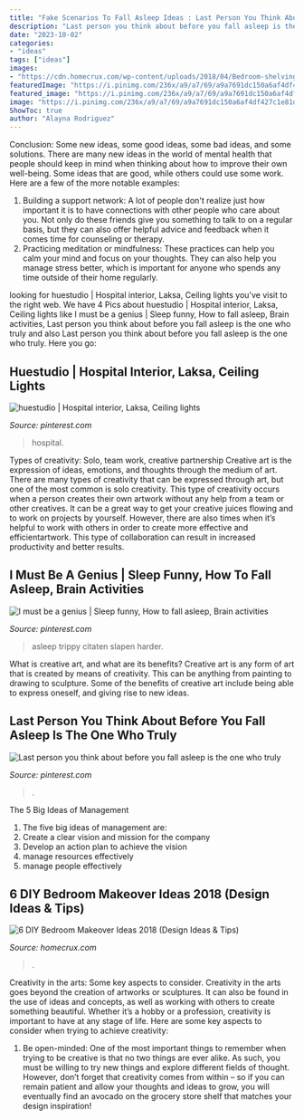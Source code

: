 ```yaml
---
title: "Fake Scenarios To Fall Asleep Ideas : Last Person You Think About Before You Fall Asleep Is The One Who Truly"
description: "Last person you think about before you fall asleep is the one who truly"
date: "2023-10-02"
categories:
- "ideas"
tags: ["ideas"]
images:
- "https://cdn.homecrux.com/wp-content/uploads/2018/04/Bedroom-shelving-ideas.jpg"
featuredImage: "https://i.pinimg.com/236x/a9/a7/69/a9a7691dc150a6af4df427c1e81db80e.jpg?nii=t"
featured_image: "https://i.pinimg.com/236x/a9/a7/69/a9a7691dc150a6af4df427c1e81db80e.jpg?nii=t"
image: "https://i.pinimg.com/236x/a9/a7/69/a9a7691dc150a6af4df427c1e81db80e.jpg?nii=t"
ShowToc: true
author: "Alayna Rodriguez"
---
```



Conclusion: Some new ideas, some good ideas, some bad ideas, and some solutions.
There are many new ideas in the world of mental health that people should keep in mind when thinking about how to improve their own well-being. Some ideas that are good, while others could use some work. Here are a few of the more notable examples: 
1) Building a support network: A lot of people don't realize just how important it is to have connections with other people who care about you. Not only do these friends give you something to talk to on a regular basis, but they can also offer helpful advice and feedback when it comes time for counseling or therapy. 
2) Practicing meditation or mindfulness: These practices can help you calm your mind and focus on your thoughts. They can also help you manage stress better, which is important for anyone who spends any time outside of their home regularly.

	

		
looking for huestudio | Hospital interior, Laksa, Ceiling lights you've visit to the right web. We have 4 Pics about huestudio | Hospital interior, Laksa, Ceiling lights like I must be a genius | Sleep funny, How to fall asleep, Brain activities, Last person you think about before you fall asleep is the one who truly and also Last person you think about before you fall asleep is the one who truly. Here you go:
		
    
## Huestudio | Hospital Interior, Laksa, Ceiling Lights

<img loading=lazy src="https://i.pinimg.com/736x/cd/c5/05/cdc5058e865a8f7374ae3aca0e768623.jpg" onerror="this.onerror=null;this.src='https://tse3.mm.bing.net/th?id=OIP.13fep9-egEtBZ5OX9yVZ0gHaE8&amp;pid=15.1';" alt="huestudio | Hospital interior, Laksa, Ceiling lights">

_Source: pinterest.com_

>hospital. 

	

Types of creativity: Solo, team work, creative partnership
Creative art is the expression of ideas, emotions, and thoughts through the medium of art. There are many types of creativity that can be expressed through art, but one of the most common is solo creativity. This type of creativity occurs when a person creates their own artwork without any help from a team or other creatives. It can be a great way to get your creative juices flowing and to work on projects by yourself. However, there are also times when it’s helpful to work with others in order to create more effective and efficientartwork. This type of collaboration can result in increased productivity and better results.

    
## I Must Be A Genius | Sleep Funny, How To Fall Asleep, Brain Activities

<img loading=lazy src="https://i.pinimg.com/originals/d6/b1/f3/d6b1f3c282f7b4b2a93a8ceddd507744.jpg" onerror="this.onerror=null;this.src='https://tse2.mm.bing.net/th?id=OIP.qEHPkPuvkWXcYuSoTcOG1wHaIl&amp;pid=15.1';" alt="I must be a genius | Sleep funny, How to fall asleep, Brain activities">

_Source: pinterest.com_

>asleep trippy citaten slapen harder. 

	

What is creative art, and what are its benefits?
Creative art is any form of art that is created by means of creativity. This can be anything from painting to drawing to sculpture. Some of the benefits of creative art include being able to express oneself, and giving rise to new ideas.

    
## Last Person You Think About Before You Fall Asleep Is The One Who Truly

<img loading=lazy src="https://i.pinimg.com/236x/a9/a7/69/a9a7691dc150a6af4df427c1e81db80e.jpg?nii=t" onerror="this.onerror=null;this.src='https://tse1.mm.bing.net/th?id=OIP.doO68BPLJNUzSbva6pTgSAAAAA&amp;pid=15.1';" alt="Last person you think about before you fall asleep is the one who truly">

_Source: pinterest.com_

>. 

	

The 5 Big Ideas of Management
1. The five big ideas of management are: 
1. Create a clear vision and mission for the company 
2. Develop an action plan to achieve the vision 
3. manage resources effectively 
4. manage people effectively 

    
## 6 DIY Bedroom Makeover Ideas 2018 (Design Ideas &amp; Tips)

<img loading=lazy src="https://cdn.homecrux.com/wp-content/uploads/2018/04/Bedroom-shelving-ideas.jpg" onerror="this.onerror=null;this.src='https://tse2.mm.bing.net/th?id=OIP.Za9VqrMIL0uFSQde_HsPEwHaE7&amp;pid=15.1';" alt="6 DIY Bedroom Makeover Ideas 2018 (Design Ideas &amp; Tips)">

_Source: homecrux.com_

>. 

	

Creativity in the arts: Some key aspects to consider.
Creativity in the arts goes beyond the creation of artworks or sculptures. It can also be found in the use of ideas and concepts, as well as working with others to create something beautiful. Whether it’s a hobby or a profession, creativity is important to have at any stage of life. Here are some key aspects to consider when trying to achieve creativity: 
1) Be open-minded: One of the most important things to remember when trying to be creative is that no two things are ever alike. As such, you must be willing to try new things and explore different fields of thought. However, don’t forget that creativity comes from within – so if you can remain patient and allow your thoughts and ideas to grow, you will eventually find an avocado on the grocery store shelf that matches your design inspiration!

